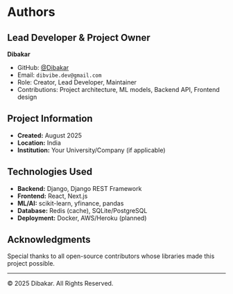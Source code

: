 # Authors

## Lead Developer & Project Owner

**Dibakar**

- GitHub: [@Dibakar](https://github.com/ThisIsDibakar)
- Email: `dibvibe.dev@gmail.com`
- Role: Creator, Lead Developer, Maintainer
- Contributions: Project architecture, ML models, Backend API, Frontend design

## Project Information

- **Created:** August 2025
- **Location:** India
- **Institution:** Your University/Company (if applicable)

## Technologies Used

- **Backend:** Django, Django REST Framework
- **Frontend:** React, Next.js
- **ML/AI:** scikit-learn, yfinance, pandas
- **Database:** Redis (cache), SQLite/PostgreSQL
- **Deployment:** Docker, AWS/Heroku (planned)

## Acknowledgments

Special thanks to all open-source contributors whose libraries made this project possible.

---

© 2025 Dibakar. All Rights Reserved.
